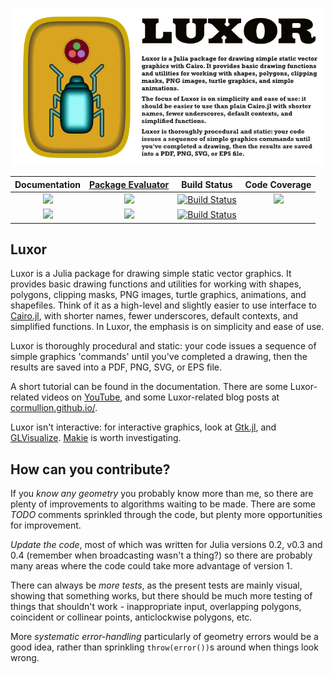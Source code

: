 ![splash image](docs/src/assets/figures/luxor-big-logo.png)

| **Documentation**                       | [**Package Evaluator**][pkgeval-link] | **Build Status**                          | **Code Coverage**               |
|:---------------------------------------:|:-------------------------------------:|:-----------------------------------------:|:-------------------------------:|
| [![][docs-stable-img]][docs-stable-url] | [![][pkg-0.5-img]][pkg-0.5-url]       | [![Build Status][travis-img]][travis-url] | [![][codecov-img]][codecov-url] |
| [![][docs-latest-img]][docs-latest-url] | [![][pkg-0.6-img]][pkg-0.6-url]       | [![Build Status][appvey-img]][appvey-url] |                                 |

## Luxor

Luxor is a Julia package for drawing simple static vector graphics. It provides basic drawing functions and utilities for working with shapes, polygons, clipping masks, PNG images, turtle graphics, animations, and shapefiles. Think of it as a high-level and slightly easier to use interface to [Cairo.jl](https://github.com/JuliaLang/Cairo.jl), with shorter names, fewer underscores, default contexts, and simplified functions. In Luxor, the emphasis is on simplicity and ease of use.  

Luxor is thoroughly procedural and static: your code issues a sequence of simple graphics 'commands' until you've completed a drawing, then the results are saved into a PDF, PNG, SVG, or EPS file.

A short tutorial can be found in the documentation. There are some Luxor-related videos on [YouTube](https://www.youtube.com/channel/UCfd52kTA5JpzOEItSqXLQxg), and some Luxor-related blog posts at [cormullion.github.io/](https://cormullion.github.io/).

Luxor isn't interactive: for interactive graphics, look at [Gtk.jl](https://github.com/JuliaGraphics/Gtk.jl), and [GLVisualize](https://github.com/JuliaGL/GLVisualize.jl). [Makie](https://github.com/JuliaPlots/Makie.jl) is worth investigating.

## How can you contribute?

If you _know any geometry_ you probably know more than me, so there are plenty of improvements to algorithms waiting to be made. There are some _TODO_ comments sprinkled through the code, but plenty more opportunities for improvement.

_Update the code_, most of which was written for Julia versions 0.2, v0.3 and 0.4 (remember when broadcasting wasn't a thing?) so there are probably many areas where the code could take more advantage of version 1.

There can always be _more tests_, as the present tests are mainly visual, showing that something works, but there should be much more testing of things that shouldn't work - inappropriate input, overlapping polygons, coincident or collinear points, anticlockwise polygons, etc.

More _systematic error-handling_ particularly of geometry errors would be a good idea, rather than sprinkling `throw(error())`s around when things look wrong.

[docs-latest-img]: https://img.shields.io/badge/docs-latest-blue.svg
[docs-latest-url]: http://juliagraphics.github.io/Luxor.jl/latest/

[docs-stable-img]: https://img.shields.io/badge/docs-stable-blue.svg
[docs-stable-url]: http://juliagraphics.github.io/Luxor.jl/stable/

[pkgeval-link]: http://pkg.julialang.org/?pkg=Luxor

[pkg-0.5-img]: http://pkg.julialang.org/badges/Luxor_0.5.svg
[pkg-0.5-url]: http://pkg.julialang.org/detail/Luxor.html

[pkg-0.6-img]: http://pkg.julialang.org/badges/Luxor_0.6.svg
[pkg-0.6-url]: http://pkg.julialang.org/detail/Luxor.html

[pkg-0.7-img]: http://pkg.julialang.org/badges/Luxor_0.7.svg
[pkg-0.7-url]: http://pkg.julialang.org/?pkg=Luxor&ver=0.7

[travis-img]: https://travis-ci.org/JuliaGraphics/Luxor.jl.svg?branch=master
[travis-url]: https://travis-ci.org/JuliaGraphics/Luxor.jl

[appvey-img]: https://ci.appveyor.com/api/projects/status/jfa9e54lv92rqd3m?svg=true
[appvey-url]: https://ci.appveyor.com/project/cormullion/luxor-jl/branch/master

[codecov-img]: https://codecov.io/gh/JuliaGraphics/Luxor.jl/branch/master/graph/badge.svg
[codecov-url]: https://codecov.io/gh/JuliaGraphics/Luxor.jl
